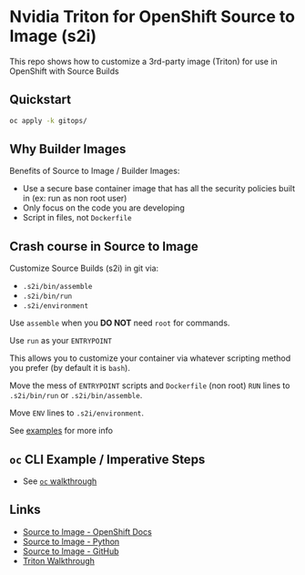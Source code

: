 # Nvidia Triton for OpenShift Source to Image (s2i)

This repo shows how to customize a 3rd-party image (Triton) for use in OpenShift with Source Builds

## Quickstart

```sh
oc apply -k gitops/
```

## Why Builder Images

Benefits of Source to Image / Builder Images:

- Use a secure base container image that has all the security policies built in (ex: run as non root user)
- Only focus on the code you are developing
- Script in files, not `Dockerfile`

## Crash course in Source to Image

Customize Source Builds (s2i) in git via:

- `.s2i/bin/assemble`
- `.s2i/bin/run`
- `.s2i/environment`

Use `assemble` when you **DO NOT** need `root` for commands.

Use `run` as your `ENTRYPOINT`

This allows you to customize your container via whatever scripting method you prefer (by default it is `bash`).

Move the mess of `ENTRYPOINT` scripts and `Dockerfile` (non root) `RUN` lines to `.s2i/bin/run` or `.s2i/bin/assemble`.

Move `ENV` lines to `.s2i/environment`.

See [examples](examples) for more info

## `oc` CLI Example / Imperative Steps

- See [`oc` walkthrough](TLDR.md)

## Links

- [Source to Image - OpenShift Docs](https://docs.openshift.com/container-platform/4.14/openshift_images/using_images/using-s21-images.html)
- [Source to Image - Python](https://docs.openshift.com/container-platform/4.17/openshift_images/using_images/using-s21-images.html)
- [Source to Image - GitHub](https://github.com/openshift/source-to-image)
- [Triton Walkthrough](https://neuralbits.substack.com/p/how-to-use-nvidia-triton-server-the)
